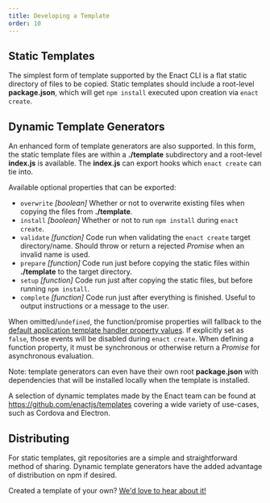 ```yaml
---
title: Developing a Template
order: 10
---
```

## Static Templates

The simplest form of template supported by the Enact CLI is a flat static directory of files to be copied. Static templates should include a root-level **package.json**, which will get `npm install` executed upon creation via `enact create`.

## Dynamic Template Generators

An enhanced form of template generators are also supported. In this form, the static template files are within a **./template** subdirectory and a root-level **index.js** is available. The **index.js** can export hooks which `enact create` can tie into.

Available optional properties that can be exported:

* `overwrite` _[boolean]_ Whether or not to overwrite existing files when copying the files from **./template**.
* `install` _[boolean]_ Whether or not to run `npm install` during `enact create`.
* `validate` _[function]_ Code run when validating the `enact create` target directory/name. Should throw or return a rejected _Promise_ when an invalid name is used.
* `prepare` _[function]_ Code run just before copying the static files within **./template** to the target directory.
* `setup` _[function]_ Code run just after copying the static files, but before running `npm install`. 
* `complete` _[function]_ Code run just after everything is finished. Useful to output instructions or a message to the user.

When omitted/`undefined`, the function/promise properties will fallback to the [default application template handler property values](https://github.com/enactjs/cli/blob/master/commands/create.js#L38). If explicitly set as `false`, those events will be disabled during `enact create`.  When defining a function property, it must be synchronous or otherwise return a _Promise_ for asynchronous evaluation.

Note: template generators can even have their own root **package.json** with dependencies that will be installed locally when the template is installed.

A selection of dynamic templates made by the Enact team can be found at https://github.com/enactjs/templates covering a wide variety of use-cases, such as Cordova and Electron.

## Distributing
For static templates, git repositories are a simple and straightforward method of sharing. Dynamic template generators have the added advantage of distribution on npm if desired.

Created a template of your own? [We'd love to hear about it!](https://gitter.im/EnactJS/Lobby)
